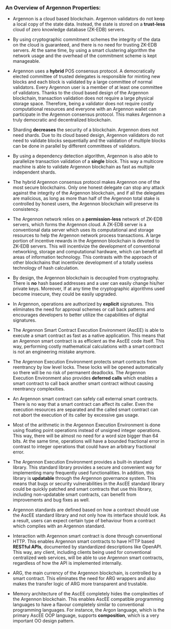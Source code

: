 ### An Overview of Argennon Properties:

- Argennon is a cloud based blockchain. Argennon validators do not keep a local copy of the state data. Instead, the
  state is stored on a **trust-less** cloud of zero knowledge database (ZK-EDB) servers.

- By using cryptographic commitment schemes the integrity of the data on the cloud is guaranteed, and there is no need
  for trusting ZK-EDB servers. At the same time, by using a smart clustering algorithm the network usage and the
  overhead of the commitment scheme is kept manageable.

- Argennon uses a **hybrid** POS consensus protocol. A democratically elected committee of trusted delegates is
  responsible for minting new blocks and each block is validated by a large committee of normal validators. Every
  Argennon user is a member of at least one committee of validators. Thanks to the cloud based design of the Argennon
  blockchain, transaction validation does not require a large physical storage space. Therefore, being a validator does
  not require costly computational resources and everyone with an Argennon wallet can participate in the Argennon
  consensus protocol. This makes Argennon a truly democratic and decentralized blockchain.

- Sharding **decreases** the security of a blockchain. Argennon does not need shards. Due to its cloud based design,
  Argennon validators do not need to validate blocks sequentially and the validation of multiple blocks can be done in
  parallel by different committees of validators.

- By using a dependency detection algorithm, Argennon is also able to parallelize transaction validation of a **single**
  block. This way a multicore machine is able to validate Argennon blockchain as fast as multiple independent shards.

- The hybrid Argennon consensus protocol makes Argennon one of the most secure blockchains. Only one honest delegate can
  stop any attack against the integrity of the Argennon blockchain, and if all the delegates are malicious, as long as
  more than half of the Argennon total stake is controlled by honest users, the Argennon blockchain will preserve its
  consistency.

- The Argennon network relies on a **permission-less** network of ZK-EDB servers, which forms the Argennon cloud. A
  ZK-EDB server is a conventional data server which uses its computational and storage resources to help the Argennon
  network process transactions. A large portion of incentive rewards in the Argennon blockchain is devoted to ZK-EDB
  servers. This will incentivize the development of conventional networking, storage and computational hardware, which
  can benefit all areas of information technology. This contrasts with the approach of other blockchains that
  incentivize development of a totally useless technology of hash calculation.

- By design, the Argennon blockchain is decoupled from cryptography. There is **no** hash based addresses and a user can
  easily change his/her private keys. Moreover, If at any time the cryptographic algorithms used become insecure, they
  could be easily upgraded.

- In Argennon, operations are authorized by **explicit** signatures. This eliminates the need for approval schemes or
  call back patterns and encourages developers to better utilize the capabilities of digital signatures.

- The Argennon Smart Contract Execution Environment (AscEE) is able to execute a smart contract as fast as a native
  application. This means that an Argennon smart contract is as efficient as the AscEE code itself. This way, performing
  costly mathematical calculations with a smart contract is not an engineering mistake anymore.

- The Argennon Execution Environment protects smart contracts from reentrancy by low level locks. These locks will be
  opened automatically so there will be no risk of permanent deadlocks. The Argennon Execution Environment also provides
  **deferred calls** which enables a smart contract to call back another smart contract without causing reentrancy
  complexities.

- An Argennon smart contract can safely call external smart contracts. There is no way that a smart contract can affect
  its caller. Even the execution resources are separated and the called smart contract can not abort the execution of
  its caller by excessive gas usage.

- Most of the arithmetic in the Argennon Execution Environment is done using floating point operations instead of
  unsigned integer operations. This way, there will be almost no need for a word size bigger than 64 bits. At the same
  time, operations will have a bounded fractional error in contrast to integer operations that could have an arbitrary
  fractional error.

- The Argennon Execution Environment provides a built-in standard library. This standard library provides a secure and
  convenient way for implementing many frequently used functionalities. In addition, this library is **updatable**
  through the Argennon governance system. This means that bugs or security vulnerabilities in the AscEE standard library
  could be quickly patched and smart contracts that use this library, including non-updatable smart contracts, can
  benefit from improvements and bug fixes as well.

- Argennon standards are defined based on how a contract should use the AscEE standard library and not only how its
  interface should look. As a result, users can expect certain type of behaviour from a contract which complies with an
  Argennon standard.

- Interaction with Argennon smart contract is done through conventional HTTP. This enables Argennon smart contracts to
  have HTTP based **RESTful APIs**, documented by standardized descriptions like OpenAPI. This way, any client,
  including clients being used for conventional centralized web services, will be able to use Argennon smart contracts,
  regardless of how the API is implemented internally.

- ARG, the main currency of the Argennon blockchain, is controlled by a smart contract. This eliminates the need for ARG
  wrappers and also makes the transfer logic of ARG more transparent and trustable.

- Memory architecture of the AscEE completely hides the complexities of the Argennon blockchain. This enables AscEE
  compatible programming languages to have a flavour completely similar to conventional programming languages. For
  instance, the Argon language, which is the primary AscEE OOP language, supports **composition**, which is a very
  important OO design pattern.

<!---
*α* =  − ln (1 − *M*<sub>*n* + *k*</sub>/*X*) / *n*
<img src="https://render.githubusercontent.com/render/math?math=e^{i \pi} = -1">
h<sub>&theta;</sub>(x) = &pi;<sub>o</sub> x + &theta;<sub>1</sub>x
--->

